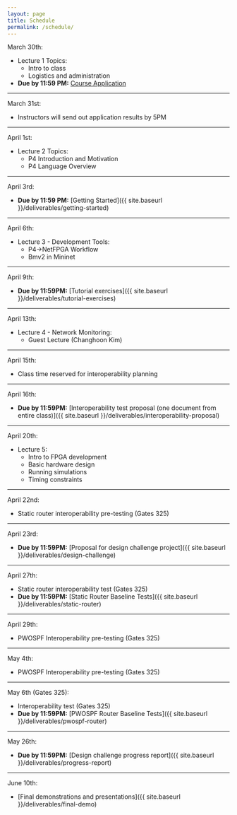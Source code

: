 ```yaml
---
layout: page
title: Schedule
permalink: /schedule/
---
```


March 30th:
* Lecture 1 Topics:
    * Intro to class
    * Logistics and administration
* **Due by 11:59 PM:** [Course Application](https://forms.gle/taSWGQRufLA8iy969) 

---

March 31st:
* Instructors will send out application results by 5PM

---

April 1st:
* Lecture 2 Topics:
    * P4 Introduction and Motivation
    * P4 Language Overview

---

April 3rd:
* **Due by 11:59 PM:** [Getting Started]({{ site.baseurl }}/deliverables/getting-started)

---

April 6th:
* Lecture 3 - Development Tools:
    * P4->NetFPGA Workflow
    * Bmv2 in Mininet

---

April 9th:
* **Due by 11:59PM:** [Tutorial exercises]({{ site.baseurl }}/deliverables/tutorial-exercises)

---

April 13th:
* Lecture 4 - Network Monitoring:
    * Guest Lecture (Changhoon Kim)

---

April 15th:
* Class time reserved for interoperability planning

---

April 16th:
* **Due by 11:59PM:** [Interoperability test proposal (one document from entire class)]({{ site.baseurl }}/deliverables/interoperability-proposal)

---

April 20th:
* Lecture 5:
    * Intro to FPGA development
    * Basic hardware design
    * Running simulations
    * Timing constraints

---

April 22nd:
* Static router interoperability pre-testing (Gates 325)

---

April 23rd:
* **Due by 11:59PM:** [Proposal for design challenge project]({{ site.baseurl }}/deliverables/design-challenge)

---

April 27th:
* Static router interoperability test (Gates 325)
* **Due by 11:59PM:** [Static Router Baseline Tests]({{ site.baseurl }}/deliverables/static-router)

---

April 29th:
* PWOSPF Interoperability pre-testing (Gates 325)

---

May 4th:
* PWOSPF Interoperability pre-testing (Gates 325)

---

May 6th (Gates 325):
* Interoperability test (Gates 325)
* **Due by 11:59PM:** [PWOSPF Router Baseline Tests]({{ site.baseurl }}/deliverables/pwospf-router)

---

May 26th:
* **Due by 11:59PM:** [Design challenge progress report]({{ site.baseurl }}/deliverables/progress-report)

---

June 10th:
* [Final demonstrations and presentations]({{ site.baseurl }}/deliverables/final-demo)



